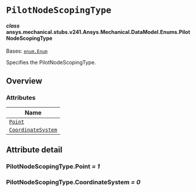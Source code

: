 # `PilotNodeScopingType`

<a id="ansys.mechanical.stubs.v241.Ansys.Mechanical.DataModel.Enums.PilotNodeScopingType"></a>

#### *class* ansys.mechanical.stubs.v241.Ansys.Mechanical.DataModel.Enums.PilotNodeScopingType

Bases: [`enum.Enum`](https://docs.python.org/3/library/enum.html#enum.Enum)

Specifies the PilotNodeScopingType.

<!-- !! processed by numpydoc !! -->

<a id="overview"></a>

## Overview

### Attributes

| Name |
| -------------------------------------------------------------- |
| [`Point`](#PilotNodeScopingType.Point) |
| [`CoordinateSystem`](#PilotNodeScopingType.CoordinateSystem) |

<a id="attribute-detail"></a>

## Attribute detail

<a id="PilotNodeScopingType.Point"></a>

### PilotNodeScopingType.Point *= 1*

<a id="PilotNodeScopingType.CoordinateSystem"></a>

### PilotNodeScopingType.CoordinateSystem *= 0*


